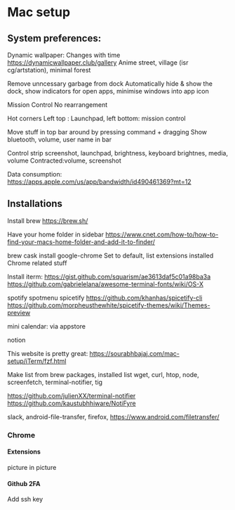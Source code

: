 # Mac setup

## System preferences:
Dynamic wallpaper: Changes with time
https://dynamicwallpaper.club/gallery
Anime street, village (isr cg/artstation), minimal forest

Remove unncessary garbage from dock
Automatically hide & show the dock, show indicators for open apps, minimise windows into app icon

Mission Control
No rearrangement

Hot corners
Left top : Launchpad, left bottom: mission control

Move stuff in top bar around by pressing command + dragging
Show bluetooth, volume, user name in bar

Control strip
screenshot, launchpad, brightness, keyboard brightnes, media, volume
Contracted:volume, screenshot

Data consumption: https://apps.apple.com/us/app/bandwidth/id490461369?mt=12

## Installations
Install brew
https://brew.sh/

Have your home folder in sidebar
https://www.cnet.com/how-to/how-to-find-your-macs-home-folder-and-add-it-to-finder/


brew cask install google-chrome
Set to default, list extensions installed
Chrome related stuff

Install iterm: https://gist.github.com/squarism/ae3613daf5c01a98ba3a
https://github.com/gabrielelana/awesome-terminal-fonts/wiki/OS-X

spotify
spotmenu
spicetify
https://github.com/khanhas/spicetify-cli
https://github.com/morpheusthewhite/spicetify-themes/wiki/Themes-preview

mini calendar: via appstore

notion

This website is pretty great: https://sourabhbajaj.com/mac-setup/iTerm/fzf.html

Make list from brew packages, installed list
wget, curl, htop, node, screenfetch, terminal-notifier, tig

https://github.com/julienXX/terminal-notifier
https://github.com/kaustubhhiware/NotiFyre

slack, android-file-transfer, firefox, 
https://www.android.com/filetransfer/

### Chrome

#### Extensions
picture in picture

#### Github 2FA
Add ssh key